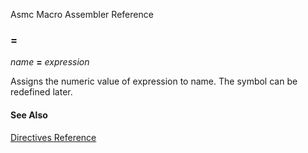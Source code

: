 Asmc Macro Assembler Reference

### =

_name_ **=** _expression_

Assigns the numeric value of expression to name. The symbol can be redefined later.

#### See Also

[Directives Reference](readme.md)